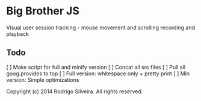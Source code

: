 Big Brother JS
==============

Visual user session tracking - mouse movement and scrolling recording and playback

Todo
----

[ ] Make script for full and minify version
  [ ] Concat all src files
  [ ] Pull all goog.provides to top
  [ ] Full version: whitespace only + pretty print
  [ ] Min version: Simple optimizations

Copyright (c) 2014 Rodrigo Silveira. All rights reserved.

